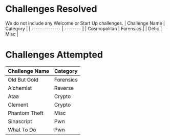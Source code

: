 # Challenges Resolved
We do not include any Welcome or Start Up challenges.
| Challenge Name | Category |
| -------------- | -------- |
| Cosmopolitan | Forensics |
| Detic | Misc |

# Challenges Attempted
| Challenge Name | Category |
| -------------- | -------- |
| Old But Gold | Forensics |
| Alchemist | Reverse |
| Ataa | Crypto |
| Clement | Crypto |
| Phantom Theft | Misc |
| Sinascript | Pwn |
| What To Do | Pwn |
